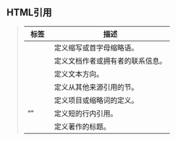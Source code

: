 ## HTML引用

> | 标签           | 描述               |
> | ------------ | ---------------- |
> | <abbr>       | 定义缩写或首字母缩略语。     |
> | <address>    | 定义文档作者或拥有者的联系信息。 |
> | <bdo>        | 定义文本方向。          |
> | <blockquote> | 定义从其他来源引用的节。     |
> | <dfn>        | 定义项目或缩略词的定义。     |
> | <q>          | 定义短的行内引用。        |
> | <cite>       | 定义著作的标题。         |

